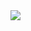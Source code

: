 
<img src="https://res.cloudinary.com/vigneshshettyin/image/upload/v1621615120/inbsagdxgpigqm8axlr9.png" >
<!-- <h3>Im a flutter dev and i like to tinker with Ai and Ml:octocat:</h3> -->

